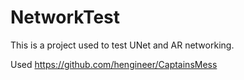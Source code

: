 # NetworkTest

This is a project used to test UNet and AR networking.

Used https://github.com/hengineer/CaptainsMess <br />
